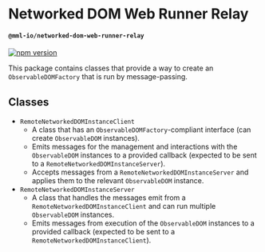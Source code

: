 # Networked DOM Web Runner Relay
#### `@mml-io/networked-dom-web-runner-relay`

[![npm version](https://img.shields.io/npm/v/@mml-io/networked-dom-web-runner-relay.svg?style=flat)](https://www.npmjs.com/package/@mml-io/networked-dom-web-runner-relay)

This package contains classes that provide a way to create an `ObservableDOMFactory` that is run by message-passing.

## Classes

* `RemoteNetworkedDOMInstanceClient`
  * A class that has an `ObservableDOMFactory`-compliant interface (can create `ObservableDOM` instances).
  * Emits messages for the management and interactions with the `ObservableDOM` instances to a provided callback (expected to be sent to a `RemoteNetworkedDOMInstanceServer`).
  * Accepts messages from a `RemoteNetworkedDOMInstanceServer` and applies them to the relevant `ObservableDOM` instance.
* `RemoteNetworkedDOMInstanceServer`
  * A class that handles the messages emit from a `RemoteNetworkedDOMInstanceClient` and can run multiple `ObservableDOM` instances.
  * Emits messages from execution of the `ObservableDOM` instances to a provided callback (expected to be sent to a `RemoteNetworkedDOMInstanceClient`).
